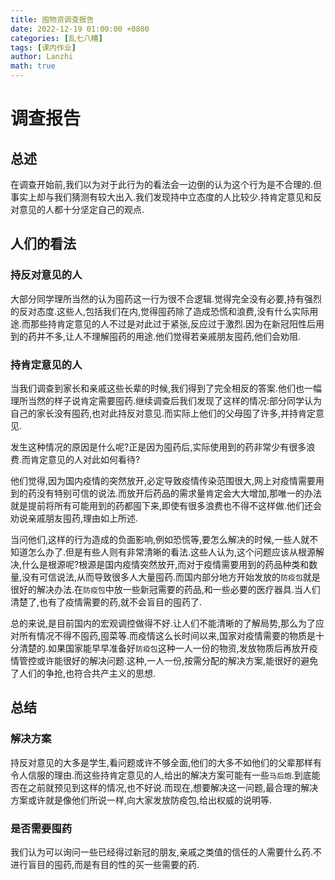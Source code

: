```yaml
---
title: 囤物资调查报告
date: 2022-12-19 01:00:00 +0800
categories: [乱七八糟]
tags: [课内作业]
author: Lanzhi
math: true
---
```


# 调查报告

## 总述

在调查开始前,我们以为对于此行为的看法会一边倒的认为这个行为是不合理的.但事实上却与我们猜测有较大出入.我们发现持中立态度的人比较少.持肯定意见和反对意见的人都十分坚定自己的观点.

## 人们的看法

### 持反对意见的人

大部分同学理所当然的认为囤药这一行为很不合逻辑.觉得完全没有必要,持有强烈的反对态度.这些人,包括我们在内,觉得囤药除了造成恐慌和浪费,没有什么实际用途.而那些持肯定意见的人不过是对此过于紧张,反应过于激烈.因为在新冠阳性后用到的药并不多,让人不理解囤药的用途.他们觉得若亲戚朋友囤药,他们会劝阻.

### 持肯定意见的人

当我们调查到家长和亲戚这些长辈的时候,我们得到了完全相反的答案.他们也一幅理所当然的样子说肯定需要囤药.继续调查后我们发现了这样的情况:部分同学认为自己的家长没有囤药,也对此持反对意见.而实际上他们的父母囤了许多,并持肯定意见.

发生这种情况的原因是什么呢?正是因为囤药后,实际使用到的药非常少有很多浪费.而肯定意见的人对此如何看待?

他们觉得,因为国内疫情的突然放开,必定导致疫情传染范围很大,网上对疫情需要用到的药没有特别可信的说法.而放开后药品的需求量肯定会大大增加,那唯一的办法就是提前将所有可能用到的药都囤下来,即使有很多浪费也不得不这样做.他们还会劝说亲戚朋友囤药,理由如上所述.

当问他们,这样的行为造成的负面影响,例如恐慌等,要怎么解决的时候,一些人就不知道怎么办了.但是有些人则有非常清晰的看法.这些人认为,这个问题应该从根源解决,什么是根源呢?根源是国内疫情突然放开,而对于疫情需要用到的药品种类和数量,没有可信说法,从而导致很多人大量囤药.而国内部分地方开始发放的`防疫包`就是很好的解决办法.在`防疫包`中放一些新冠需要的药品,和一些必要的医疗器具.当人们清楚了,也有了疫情需要的药,就不会盲目的囤药了.

总的来说,是目前国内的宏观调控做得不好.让人们不能清晰的了解局势,那么为了应对所有情况不得不囤药,囤菜等.而疫情这么长时间以来,国家对疫情需要的物质是十分清楚的.如果国家能早早准备好`防疫包`这种一人一份的物资,发放物质后再放开疫情管控或许能很好的解决问题.这种,一人一份,按需分配的解决方案,能很好的避免了人们的争抢,也符合共产主义的思想.

## 总结

### 解决方案

持反对意见的大多是学生,看问题或许不够全面,他们的大多不如他们的父辈那样有令人信服的理由.而这些持肯定意见的人,给出的解决方案可能有一些`马后炮`.到底能否在之前就预见到这样的情况,也不好说.而现在,想要解决这一问题,最合理的解决方案或许就是像他们所说一样,向大家发放防疫包,给出权威的说明等.

### 是否需要囤药

我们认为可以询问一些已经得过新冠的朋友,亲戚之类值的信任的人需要什么药.不进行盲目的囤药,而是有目的性的买一些需要的药.